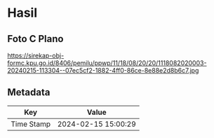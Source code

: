 # Hasil

## Foto C Plano

https://sirekap-obj-formc.kpu.go.id/8406/pemilu/ppwp/11/18/08/20/20/1118082020003-20240215-113304--07ec5cf2-1882-4ff0-86ce-8e88e2d8b6c7.jpg


## Metadata

| Key        | Value               |
| ---------- | ------------------- |
| Time Stamp | 2024-02-15 15:00:29 |



